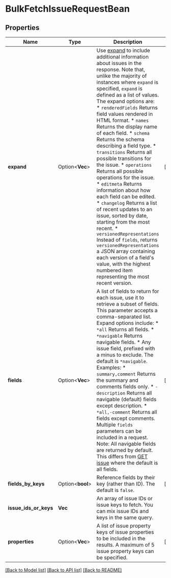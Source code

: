 # BulkFetchIssueRequestBean

## Properties

Name | Type | Description | Notes
------------ | ------------- | ------------- | -------------
**expand** | Option<**Vec<String>**> | Use [expand](#expansion) to include additional information about issues in the response. Note that, unlike the majority of instances where `expand` is specified, `expand` is defined as a list of values. The expand options are:   *  `renderedFields` Returns field values rendered in HTML format.  *  `names` Returns the display name of each field.  *  `schema` Returns the schema describing a field type.  *  `transitions` Returns all possible transitions for the issue.  *  `operations` Returns all possible operations for the issue.  *  `editmeta` Returns information about how each field can be edited.  *  `changelog` Returns a list of recent updates to an issue, sorted by date, starting from the most recent.  *  `versionedRepresentations` Instead of `fields`, returns `versionedRepresentations` a JSON array containing each version of a field's value, with the highest numbered item representing the most recent version. | [optional]
**fields** | Option<**Vec<String>**> | A list of fields to return for each issue, use it to retrieve a subset of fields. This parameter accepts a comma-separated list. Expand options include:   *  `*all` Returns all fields.  *  `*navigable` Returns navigable fields.  *  Any issue field, prefixed with a minus to exclude.  The default is `*navigable`.  Examples:   *  `summary,comment` Returns the summary and comments fields only.  *  `-description` Returns all navigable (default) fields except description.  *  `*all,-comment` Returns all fields except comments.  Multiple `fields` parameters can be included in a request.  Note: All navigable fields are returned by default. This differs from [GET issue](#api-rest-api-3-issue-issueIdOrKey-get) where the default is all fields. | [optional]
**fields_by_keys** | Option<**bool**> | Reference fields by their key (rather than ID). The default is `false`. | [optional]
**issue_ids_or_keys** | **Vec<String>** | An array of issue IDs or issue keys to fetch. You can mix issue IDs and keys in the same query. | 
**properties** | Option<**Vec<String>**> | A list of issue property keys of issue properties to be included in the results. A maximum of 5 issue property keys can be specified. | [optional]

[[Back to Model list]](../README.md#documentation-for-models) [[Back to API list]](../README.md#documentation-for-api-endpoints) [[Back to README]](../README.md)


